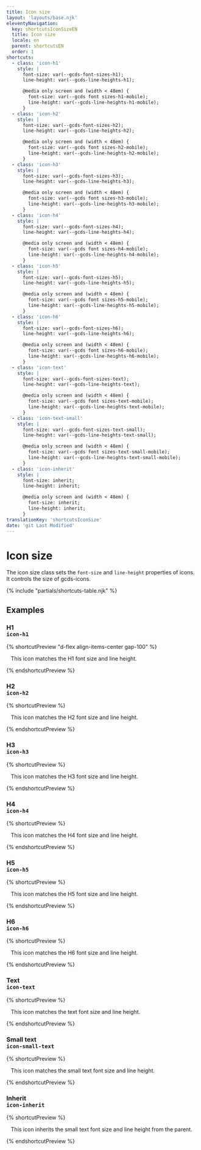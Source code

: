 ```yaml
---
title: Icon size
layout: 'layouts/base.njk'
eleventyNavigation:
  key: shortcutsIconSizeEN
  title: Icon size
  locale: en
  parent: shortcutsEN
  order: 1
shortcuts:
  - class: 'icon-h1'
    style: |
      font-size: var(--gcds-font-sizes-h1);
      line-height: var(--gcds-line-heights-h1);

      @media only screen and (width < 48em) {
        font-size: var(--gcds font sizes-h1-mobile);
        line-height: var(--gcds-line-heights-h1-mobile);
      }
  - class: 'icon-h2'
    style: |
      font-size: var(--gcds-font-sizes-h2);
      line-height: var(--gcds-line-heights-h2);

      @media only screen and (width < 48em) {
        font-size: var(--gcds font sizes-h2-mobile);
        line-height: var(--gcds-line-heights-h2-mobile);
      }
  - class: 'icon-h3'
    style: |
      font-size: var(--gcds-font-sizes-h3);
      line-height: var(--gcds-line-heights-h3);

      @media only screen and (width < 48em) {
        font-size: var(--gcds font sizes-h3-mobile);
        line-height: var(--gcds-line-heights-h3-mobile);
      }
  - class: 'icon-h4'
    style: |
      font-size: var(--gcds-font-sizes-h4);
      line-height: var(--gcds-line-heights-h4);

      @media only screen and (width < 48em) {
        font-size: var(--gcds font sizes-h4-mobile);
        line-height: var(--gcds-line-heights-h4-mobile);
      }
  - class: 'icon-h5'
    style: |
      font-size: var(--gcds-font-sizes-h5);
      line-height: var(--gcds-line-heights-h5);

      @media only screen and (width < 48em) {
        font-size: var(--gcds font sizes-h5-mobile);
        line-height: var(--gcds-line-heights-h5-mobile);
      }
  - class: 'icon-h6'
    style: |
      font-size: var(--gcds-font-sizes-h6);
      line-height: var(--gcds-line-heights-h6);

      @media only screen and (width < 48em) {
        font-size: var(--gcds font sizes-h6-mobile);
        line-height: var(--gcds-line-heights-h6-mobile);
      }
  - class: 'icon-text'
    style: |
      font-size: var(--gcds-font-sizes-text);
      line-height: var(--gcds-line-heights-text);

      @media only screen and (width < 48em) {
        font-size: var(--gcds font sizes-text-mobile);
        line-height: var(--gcds-line-heights-text-mobile);
      }
  - class: 'icon-text-small'
    style: |
      font-size: var(--gcds-font-sizes-text-small);
      line-height: var(--gcds-line-heights-text-small);

      @media only screen and (width < 48em) {
        font-size: var(--gcds font sizes-text-small-mobile);
        line-height: var(--gcds-line-heights-text-small-mobile);
      }
  - class: 'icon-inherit'
    style: |
      font-size: inherit;
      line-height: inherit;

      @media only screen and (width < 48em) {
        font-size: inherit;
        line-height: inherit;
      }
translationKey: 'shortcutsIconSize'
date: 'git Last Modified'
---
```


# Icon size

The icon size class sets the `font-size` and `line-height` properties of icons. It controls the size of <gcds-link href="{{ links.icon }}">gcds-icons</gcds-link>.

{% include "partials/shortcuts-table.njk" %}

## Examples

### H1<br/>`icon-h1`

{% shortcutPreview  "d-flex align-items-center gap-100" %}

<p>
  <span class="gcds-icon-info-circle icon-h1"></span> This icon matches the H1 font size and line height.
</p>
{% endshortcutPreview %}

### H2<br/>`icon-h2`

{% shortcutPreview %}

<p>
  <span class="gcds-icon-info-circle icon-h2"></span> This icon matches the H2 font size and line height.
</p>
{% endshortcutPreview %}

### H3<br/>`icon-h3`

{% shortcutPreview %}

<p>
  <span class="gcds-icon-info-circle icon-h3"></span> This icon matches the H3 font size and line height.
</p>
{% endshortcutPreview %}

### H4<br/>`icon-h4`

{% shortcutPreview %}

<p>
  <span class="gcds-icon-info-circle icon-h4"></span> This icon matches the H4 font size and line height.
</p>
{% endshortcutPreview %}

### H5<br/>`icon-h5`

{% shortcutPreview %}

<p>
  <span class="gcds-icon-info-circle icon-h5"></span> This icon matches the H5 font size and line height.
</p>
{% endshortcutPreview %}

### H6<br/>`icon-h6`

{% shortcutPreview %}

<p>
  <span class="gcds-icon-info-circle icon-h6"></span> This icon matches the H6 font size and line height.
</p>
{% endshortcutPreview %}

### Text<br/>`icon-text`

{% shortcutPreview %}

<p>
  <span class="gcds-icon-info-circle icon-text"></span> This icon matches the text font size and line height.
</p>
{% endshortcutPreview %}

### Small text<br/>`icon-small-text`

{% shortcutPreview %}

<p>
  <span class="gcds-icon-info-circle icon-small-text"></span> This icon matches the small text font size and line height.
</p>
{% endshortcutPreview %}

### Inherit<br/>`icon-inherit`

{% shortcutPreview %}

<p class="font-text-small">
  <span class="gcds-icon-info-circle icon-inherit"></span> This icon inherits the small text font size and line height from the parent.
</p>
{% endshortcutPreview %}
